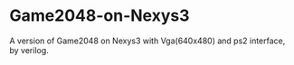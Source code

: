 # Game2048-on-Nexys3
A version of Game2048 on Nexys3 with Vga(640x480) and ps2 interface, by verilog.


